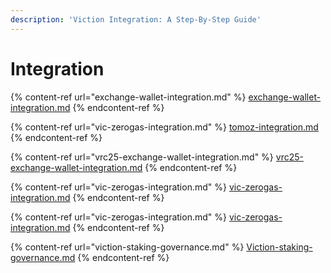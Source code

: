 ```yaml
---
description: 'Viction Integration: A Step-By-Step Guide'
---
```


# Integration

{% content-ref url="exchange-wallet-integration.md" %}
[exchange-wallet-integration.md](exchange-wallet-integration.md)
{% endcontent-ref %}

{% content-ref url="vic-zerogas-integration.md" %}
[tomoz-integration.md](vic-zerogas-integration.md)
{% endcontent-ref %}

{% content-ref url="vrc25-exchange-wallet-integration.md" %}
[vrc25-exchange-wallet-integration.md](vrc25-exchange-wallet-integration.md)
{% endcontent-ref %}

{% content-ref url="vic-zerogas-integration.md" %}
[vic-zerogas-integration.md](vic-zerogas-integration.md)
{% endcontent-ref %}

{% content-ref url="vic-zerogas-integration.md" %}
[vic-zerogas-integration.md](vic-zerogas-integration.md)
{% endcontent-ref %}

{% content-ref url="viction-staking-governance.md" %}
[Viction-staking-governance.md](viction-staking-governance.md)
{% endcontent-ref %}
